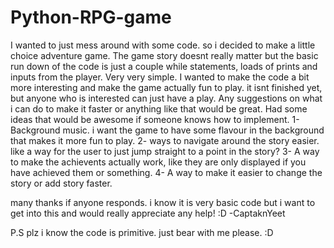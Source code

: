 # Python-RPG-game
I wanted to just mess around with some code. so i decided to make a little choice adventure game.
The game story doesnt really matter but the basic run down of the code is just a couple while statements, loads of prints and inputs from the player.
Very very simple.
I wanted to make the code a bit more interesting and make the game actually fun to play. it isnt finished yet, but anyone who is interested can just have a play. 
Any suggestions on what i can do to make it faster or anything like that would be great.
Had some ideas that would be awesome if someone knows how to implement.
1- Background music. i want the game to have some flavour in the background that makes it more fun to play.
2- ways to navigate around the story easier. like a way for the user to just jump straight to a point in the story?
3- A way to make the achievents actually work, like they are only displayed if you have achieved them or something.
4- A way to make it easier to change the story or add story faster.

many thanks if anyone responds. i know it is very basic code but i want to get into this and would really appreciate any help! :D
-CaptaknYeet

P.S plz i know the code is primitive. just bear with me please. :D
